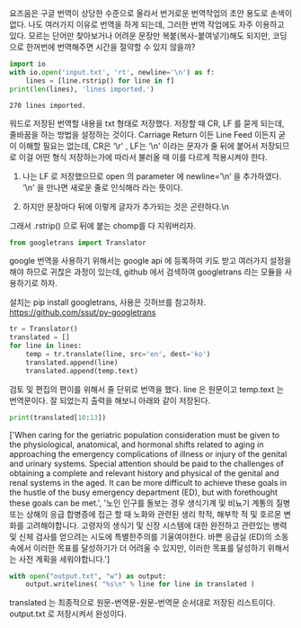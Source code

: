 요즈음은 구글 번역이 상당한 수준으로 올라서 번거로운 번역작업의 초안 용도로 손색이 없다. 나도 여러가지 이유로 번역을 하게 되는데, 그러한 번역 작업에도 자주 이용하고 있다. 모르는 단어만 찾아보거나 어려운 문장만 복붙(복사-붙여넣기)해도 되지만, 코딩으로 한꺼번에 번역해주면 시간을 절약할 수 있지 않을까?

```python
import io
with io.open('input.txt', 'rt', newline='\n') as f:
    lines = [line.rstrip() for line in f]
print(len(lines), 'lines imported.')
```

    270 lines imported.

워드로 저장된 번역할 내용을 txt 형태로 저장했다. 저장할 때 CR, LF 를 묻게 되는데, 줄바꿈을 하는 방법을 설정하는 것이다. Carriage Return 이든 Line Feed 이든지 굳이 이해할 필요는 없는데, CR은 ‘\\r' , LF는 ‘\\n' 이라는 문자가 줄 뒤에 붙어서 저장되므로 이걸 어떤 형식 저장하는가에 따라서 불러올 때 이를 다르게 적용시켜야 한다.

1) 나는 LF 로 저장했으므로 open 의 parameter 에 newline=’\\n’ 을 추가하였다. ‘\\n' 을 만나면 새로운 줄로 인식해라 라는 뜻이다.

2) 하지만 문장마다 뒤에 이렇게 글자가 추가되는 것은 곤란하다.\\n

그래서 .rstrip() 으로 뒤에 붙는 chomp를 다 지워버리자.


```python
from googletrans import Translator
```

google 번역을 사용하기 위해서는 google api 에 등록하여 키도 받고 여러가지 설정을 해야 하므로 귀찮은 과정이 있는데, github 에서 검색하여 googletrans 라는 모듈을 사용하기로 하자.

설치는 pip install googletrans, 사용은 깃허브를 참고하자. <https://github.com/ssut/py-googletrans>

```python
tr = Translator()
translated = []
for line in lines:
    temp = tr.translate(line, src='en', dest='ko')
    translated.append(line)
    translated.append(temp.text)
```

검토 및 편집의 편이를 위해서 줄 단위로 번역을 했다. line 은 원문이고 temp.text 는 번역문이다. 잘 되었는지 출력을 해보니 아래와 같이 저장된다.

```python
print(translated[10:13])
```

['When caring for the geriatric population consideration must be given to the physiological, anatomical, and hormonal shifts related to aging in approaching the emergency complications of illness or injury of the genital and urinary systems. Special attention should be paid to the challenges of obtaining a complete and relevant history and physical of the genital and renal systems in the aged. It can be more difficult to achieve these goals in the hustle of the busy emergency department (ED), but with forethought these goals can be met.', '노인 인구를 돌보는 경우 생식기계 및 비뇨기 계통의 질병 또는 상해의 응급 합병증에 접근 할 때 노화와 관련된 생리 학적, 해부학 적 및 호르몬 변화를 고려해야합니다. 고령자의 생식기 및 신장 시스템에 대한 완전하고 관련있는 병력 및 신체 검사를 얻으려는 시도에 특별한주의를 기울여야한다. 바쁜 응급실 (ED)의 소동 속에서 이러한 목표를 달성하기가 더 어려울 수 있지만, 이러한 목표를 달성하기 위해서는 사전 계획을 세워야합니다.']

```python
with open("output.txt", "w") as output:
    output.writelines( "%s\n" % line for line in translated )
```

translated 는 최종적으로 원문-번역문-원문-번역문 순서대로 저장된 리스트이다. output.txt 로 저장시켜서 완성이다.
